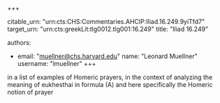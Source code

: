 +++


citable_urn: "urn:cts:CHS:Commentaries.AHCIP:Iliad.16.249.9yiTfd7"
target_urn: "urn:cts:greekLit:tlg0012.tlg001:16.249"
title: "Iliad 16.249"

authors:
- email: "muellner@chs.harvard.edu"
  name: "Leonard Muellner"
  username: "lmuellner"
+++

<p>in a list of examples of Homeric prayers, in the context of analyzing the meaning of eukhesthai in formula (A) and here specifically the Homeric notion of prayer</p>